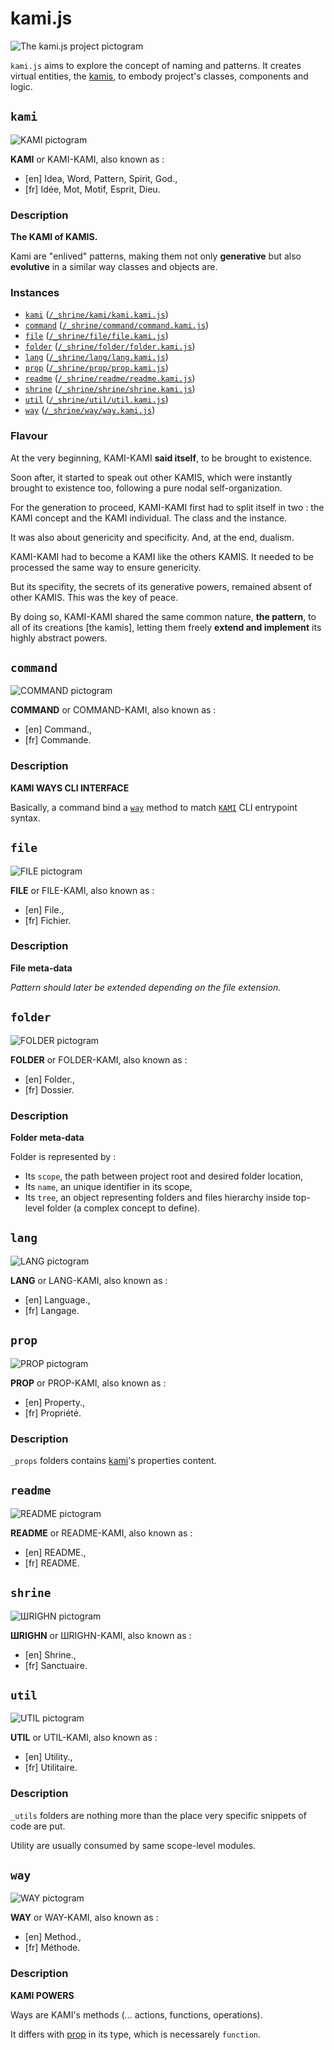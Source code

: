 # kami.js

![The kami.js project pictogram](/logo.svg)

`kami.js` aims to explore the concept of naming and patterns. It creates virtual entities, the [kamis](#kami), to embody project's classes, components and logic.

## `kami`

![KAMI pictogram](/_shrine/kami/kami.picto.svg)

**KAMI** or KAMI-KAMI, also known as :

* [en] Idea, Word, Pattern, Spirit, God.,
* [fr] Idée, Mot, Motif, Esprit, Dieu.

### Description

**The KAMI of KAMIS.**

Kami are "enlived" patterns, making them
not only **generative** but also **evolutive**
in a similar way classes and objects are.
        
### Instances

* [`kami`](#kami) ([`/_shrine/kami/kami.kami.js`](/_shrine/kami/kami.kami.js))
* [`command`](#command) ([`/_shrine/command/command.kami.js`](/_shrine/command/command.kami.js))
* [`file`](#file) ([`/_shrine/file/file.kami.js`](/_shrine/file/file.kami.js))
* [`folder`](#folder) ([`/_shrine/folder/folder.kami.js`](/_shrine/folder/folder.kami.js))
* [`lang`](#lang) ([`/_shrine/lang/lang.kami.js`](/_shrine/lang/lang.kami.js))
* [`prop`](#prop) ([`/_shrine/prop/prop.kami.js`](/_shrine/prop/prop.kami.js))
* [`readme`](#readme) ([`/_shrine/readme/readme.kami.js`](/_shrine/readme/readme.kami.js))
* [`shrine`](#shrine) ([`/_shrine/shrine/shrine.kami.js`](/_shrine/shrine/shrine.kami.js))
* [`util`](#util) ([`/_shrine/util/util.kami.js`](/_shrine/util/util.kami.js))
* [`way`](#way) ([`/_shrine/way/way.kami.js`](/_shrine/way/way.kami.js))

### Flavour

At the very beginning,
KAMI-KAMI **said itself**, to be
brought to existence.

Soon after, it started to speak out other KAMIS,
which were instantly brought to existence too, following
a pure nodal self-organization.

For the generation to proceed, KAMI-KAMI first had to
split itself in two : the KAMI concept and the
KAMI individual. The class and the instance.

It was also about genericity and specificity.
And, at the end, dualism.

KAMI-KAMI had to become a KAMI like the others KAMIS.
It needed to be processed the same way to ensure
genericity.

But its specifity, the secrets of its generative powers, remained
absent of other KAMIS. This was the key of peace.

By doing so, KAMI-KAMI shared the same common nature,
**the pattern**, to all of its creations [the kamis],
letting them freely **extend and implement** its
highly abstract powers.


## `command`

![COMMAND pictogram](/_shrine/command/command.picto.svg)

**COMMAND** or COMMAND-KAMI, also known as :

* [en] Command.,
* [fr] Commande.

### Description

**KAMI WAYS CLI INTERFACE**

Basically, a command bind a [`way`](#way) method
to match [`KAMI`](#kami) CLI entrypoint syntax.


## `file`

![FILE pictogram](/_shrine/file/file.picto.svg)

**FILE** or FILE-KAMI, also known as :

* [en] File.,
* [fr] Fichier.

### Description

**File meta-data**

*Pattern should later be extended depending on
the file extension.*


## `folder`

![FOLDER pictogram](/_shrine/folder/folder.picto.svg)

**FOLDER** or FOLDER-KAMI, also known as :

* [en] Folder.,
* [fr] Dossier.

### Description

**Folder meta-data**

Folder is represented by :
* Its `scope`, the path between project root
  and desired folder location,
* Its `name`, an unique identifier in its scope,
* Its `tree`, an object representing folders and
  files hierarchy inside top-level folder
  (a complex concept to define).



## `lang`

![LANG pictogram](/_shrine/lang/lang.picto.svg)

**LANG** or LANG-KAMI, also known as :

* [en] Language.,
* [fr] Langage.


## `prop`

![PROP pictogram](/_shrine/prop/prop.picto.svg)

**PROP** or PROP-KAMI, also known as :

* [en] Property.,
* [fr] Propriété.

### Description

`_props` folders contains
[kami](#kami)'s properties content.


## `readme`

![README pictogram](/_shrine/readme/readme.picto.svg)

**README** or README-KAMI, also known as :

* [en] README.,
* [fr] README.


## `shrine`

![ШRIGHN pictogram](/_shrine/shrine/shrine.picto.svg)

**ШRIGHN** or ШRIGHN-KAMI, also known as :

* [en] Shrine.,
* [fr] Sanctuaire.


## `util`

![UTIL pictogram](/_shrine/util/util.picto.svg)

**UTIL** or UTIL-KAMI, also known as :

* [en] Utility.,
* [fr] Utilitaire.

### Description

`_utils` folders are nothing more than
the place very specific snippets of code are put.

Utility are usually consumed by same scope-level modules.


## `way`

![WAY pictogram](/_shrine/way/way.picto.svg)

**WAY** or WAY-KAMI, also known as :

* [en] Method.,
* [fr] Méthode.

### Description

**KAMI POWERS**

Ways are KAMI's methods
(... actions, functions, operations).

It differs with [prop](#prop) in its type,
which is necessarely `function`.
